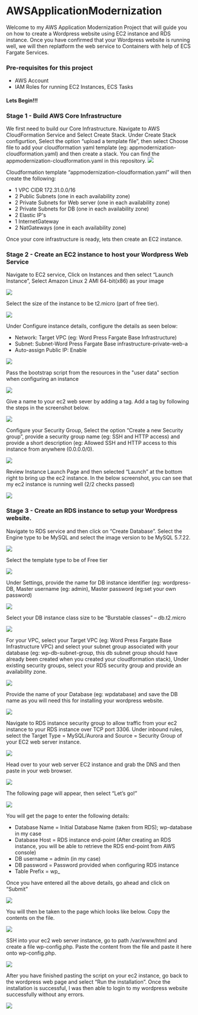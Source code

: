 # AWSApplicationModernization

Welcome to my AWS Application Modernization Project that will guide you on how to create a Wordpress website using EC2 instance and RDS instance. Once you have confirmed that your Wordpress website is running well, we will then replatform the web service to Containers with help of ECS Fargate Services.
### Pre-requisites for this project
- AWS Account
- IAM Roles for running EC2 Instances, ECS Tasks

#### Lets Begin!!! 

### Stage 1 - Build AWS Core Infrastructure

We first need to build our Core Infrastructure. Navigate to AWS CloudFormation Service and Select Create Stack. Under Create Stack configurtion, Select the option “upload a template file”, then select Choose file to add your cloudformation yaml template (eg: appmodernization-cloudformation.yaml) and then create a stack. You can find the appmodernization-cloudformation.yaml in this repository. 
![](/Images/Img1.PNG)

Cloudformation template “appmodernization-cloudformation.yaml” will then create the following:

- 1 VPC CIDR 172.31.0.0/16
- 2 Public Subnets (one in each availability zone)
- 2 Private Subnets for Web server (one in each availability zone)
- 2 Private Subnets for DB (one in each availability zone)
- 2 Elastic IP's
- 1 InternetGateway
- 2 NatGateways (one in each availability zone)

Once your core infrastructure is ready, lets then create an EC2 instance.
### Stage 2 - Create an EC2 instance to host your Wordpress Web Service

Navigate to EC2 service, Click on Instances and then select “Launch Instance”, Select Amazon Linux 2 AMI 64-bit(x86) as your image

![](/Images/Img2.PNG)

Select the size of the instance to be t2.micro (part of free tier).

![](/Images/Img3.PNG)

Under Configure instance details, configure the details as seen below:

- Network: Target VPC (eg: Word Press Fargate Base Infrastructure)
- Subnet: Subnet-Word Press Fargate Base infrastructure-private-web-a
- Auto-assign Public IP: Enable 

![](/Images/Img4.PNG)

Pass the bootstrap script from the resources in the "user data" section when configuring an instance

![](/Images/Img5.PNG)

Give a name to your ec2 web sever by adding a tag. Add a tag by following the steps in the screenshot below. 

![](/Images/Img6.PNG)

Configure your Security Group, Select the option “Create a new Security group”, provide a security group name (eg: SSH and HTTP access) and provide a short description (eg: Allowed SSH and HTTP access to this instance from anywhere (0.0.0.0/0).

![](/Images/Img7.PNG)

Review Instance Launch Page and then selected “Launch” at the bottom right to bring up the ec2 instance. In the below screenshot, you can see that my ec2 instance is running well (2/2 checks passed)

![](/Images/Img8.PNG)

### Stage 3 - Create an RDS instance to setup your Wordpress website.

Navigate to RDS service and then click on “Create Database”. Select the Engine type to be MySQL and select the image version to be MySQL 5.7.22. 

![](/Images/Img9.PNG)

Select the template type to be of Free tier

![](/Images/Img10.PNG)

Under Settings, provide the name for DB instance identifier (eg: wordpress-DB, Master username (eg: admin), Master password (eg:set your own password)

![](/Images/Img11.PNG)

Select your DB instance class size to be “Burstable classes” – db.t2.micro

![](/Images/Img12.PNG)

For your VPC, select your Target VPC (eg: Word Press Fargate Base Infrastructure VPC) and select your subnet group associated with your database (eg: wp-db-subnet-group, this db subnet group should have already been created when you created your cloudformation stack), Under existing security groups, select your RDS security group and provide an availability zone. 

![](/Images/Img13.PNG)

Provide the name of your Database (eg: wpdatabase) and save the DB name as you will need this for installing your wordpress website.

![](/Images/Img14.PNG)

Navigate to RDS instance security group to allow traffic from your ec2 instance to your RDS instance over TCP port 3306. Under inbound rules, select the Target Type = MySQL/Aurora and Source = Security Group of your EC2 web server instance. 

![](/Images/Img15.PNG)

Head over to your web server EC2 instance and grab the DNS and then paste in your web browser.

![](/Images/Img16.PNG)

The following page will appear, then select “Let’s go!”

![](/Images/Img17.PNG)

You will get the page to enter the following details:
- Database Name = Initial Database Name (taken from RDS); wp-database in my case
- Database Host = RDS instance end-point (After creating an RDS instance, you will be able to retrieve the RDS end-point from AWS console)
- DB username = admin (in my case)
- DB password = Password provided when configuring RDS instance
- Table Prefix = wp_

Once you have entered all the above details, go ahead and click on “Submit”

![](/Images/Img18.PNG)

You will then be taken to the page which looks like below. Copy the contents on the file. 

![](/Images/Img19.PNG)

SSH into your ec2 web server instance, go to path /var/www/html and create a file wp-config.php. Paste the content from the file and paste it here onto wp-config.php.

![](/Images/Img20.PNG)

After you have finished pasting the script on your ec2 instance, go back to the wordpress web page and select “Run the installation”. Once the installation is successful, I was then able to login to my wordpress website successfully without any errors.

![](/Images/Img21.PNG)



